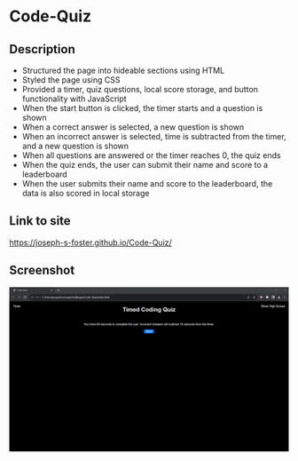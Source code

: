 # Code-Quiz

## Description

- Structured the page into hideable sections using HTML
- Styled the page using CSS
- Provided a timer, quiz questions, local score storage, and button functionality with JavaScript
- When the start button is clicked, the timer starts and a question is shown
- When a correct answer is selected, a new question is shown
- When an incorrect answer is selected, time is subtracted from the timer, and a new question is shown
- When all questions are answered or the timer reaches 0, the quiz ends
- When the quiz ends, the user can submit their name and score to a leaderboard
- When the user submits their name and score to the leaderboard, the data is also scored in local storage

## Link to site
https://joseph-s-foster.github.io/Code-Quiz/

## Screenshot
![Screenshot of page](./assets/Screenshot.png)